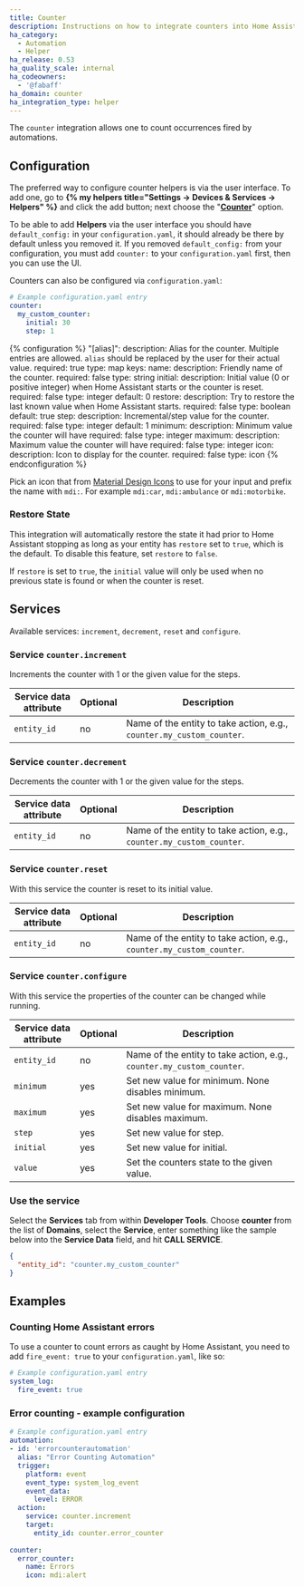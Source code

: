 ```yaml
---
title: Counter
description: Instructions on how to integrate counters into Home Assistant.
ha_category:
  - Automation
  - Helper
ha_release: 0.53
ha_quality_scale: internal
ha_codeowners:
  - '@fabaff'
ha_domain: counter
ha_integration_type: helper
---
```


The `counter` integration allows one to count occurrences fired by automations.

## Configuration

The preferred way to configure counter helpers is via the user interface. To add one, go to
**{% my helpers title="Settings -> Devices & Services -> Helpers" %}** and click the add button;
next choose the "[**Counter**](https://my.home-assistant.io/redirect/config_flow_start/?domain=counter)" option.

To be able to add **Helpers** via the user interface you should have
`default_config:` in your `configuration.yaml`, it should already be there by
default unless you removed it. If you removed `default_config:` from your
configuration, you must add `counter:` to your `configuration.yaml` first,
then you can use the UI.

Counters can also be configured via `configuration.yaml`:

```yaml
# Example configuration.yaml entry
counter:
  my_custom_counter:
    initial: 30
    step: 1
```

{% configuration %}
"[alias]":
  description: Alias for the counter. Multiple entries are allowed. `alias` should be replaced by the user for their actual value.
  required: true
  type: map
  keys:
    name:
      description: Friendly name of the counter.
      required: false
      type: string
    initial:
      description: Initial value (0 or positive integer) when Home Assistant starts or the counter is reset.
      required: false
      type: integer
      default: 0
    restore:
      description: Try to restore the last known value when Home Assistant starts.
      required: false
      type: boolean
      default: true
    step:
      description: Incremental/step value for the counter.
      required: false
      type: integer
      default: 1
    minimum:
      description: Minimum value the counter will have
      required: false
      type: integer
    maximum:
      description: Maximum value the counter will have
      required: false
      type: integer
    icon:
      description: Icon to display for the counter.
      required: false
      type: icon
{% endconfiguration %}

Pick an icon that from [Material Design Icons](https://pictogrammers.com/library/mdi/) to use for your input and prefix the name with `mdi:`. For example `mdi:car`, `mdi:ambulance` or `mdi:motorbike`.

### Restore State

This integration will automatically restore the state it had prior to Home Assistant stopping as long as your entity has `restore` set to `true`, which is the default. To disable this feature, set `restore` to `false`.

If `restore` is set to `true`, the `initial` value will only be used when no previous state is found or when the counter is reset.

## Services

Available services: `increment`, `decrement`, `reset` and `configure`.

### Service `counter.increment`

Increments the counter with 1 or the given value for the steps.

| Service data attribute | Optional | Description |
| ---------------------- | -------- | ----------- |
| `entity_id`            |      no  | Name of the entity to take action, e.g., `counter.my_custom_counter`. |

### Service `counter.decrement`

Decrements the counter with 1 or the given value for the steps.

| Service data attribute | Optional | Description |
| ---------------------- | -------- | ----------- |
| `entity_id`            |      no  | Name of the entity to take action, e.g., `counter.my_custom_counter`. |

### Service `counter.reset`

With this service the counter is reset to its initial value.

| Service data attribute | Optional | Description |
| ---------------------- | -------- | ----------- |
| `entity_id`            |      no  | Name of the entity to take action, e.g., `counter.my_custom_counter`. |

### Service `counter.configure`

With this service the properties of the counter can be changed while running.

| Service data attribute | Optional | Description |
| ---------------------- | -------- | ----------- |
| `entity_id`            |      no  | Name of the entity to take action, e.g., `counter.my_custom_counter`. |
| `minimum`              |     yes  | Set new value for minimum. None disables minimum. |
| `maximum`              |     yes  | Set new value for maximum. None disables maximum. |
| `step`                 |     yes  | Set new value for step. |
| `initial`              |     yes  | Set new value for initial. |
| `value`                |     yes  | Set the counters state to the given value. |

### Use the service

Select the **Services** tab from within **Developer Tools**. Choose **counter** from the list of **Domains**, select the **Service**, enter something like the sample below into the **Service Data** field, and hit **CALL SERVICE**.

```json
{
  "entity_id": "counter.my_custom_counter"
}
```

## Examples

### Counting Home Assistant errors

To use a counter to count errors as caught by Home Assistant, you need to add `fire_event: true` to your `configuration.yaml`, like so:

```yaml
# Example configuration.yaml entry
system_log:
  fire_event: true
```

### Error counting - example configuration

```yaml
# Example configuration.yaml entry
automation:
- id: 'errorcounterautomation'
  alias: "Error Counting Automation"
  trigger:
    platform: event
    event_type: system_log_event
    event_data:
      level: ERROR
  action:
    service: counter.increment
    target:
      entity_id: counter.error_counter
    
counter:
  error_counter:
    name: Errors
    icon: mdi:alert  
```
